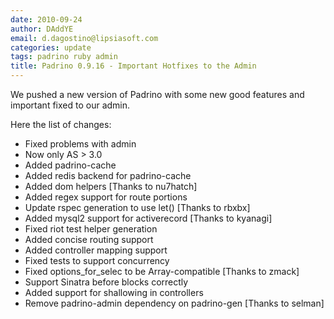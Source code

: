 ```yaml
---
date: 2010-09-24
author: DAddYE
email: d.dagostino@lipsiasoft.com
categories: update
tags: padrino ruby admin
title: Padrino 0.9.16 - Important Hotfixes to the Admin
---
```


We pushed a new version of Padrino with some new good features and important fixed to our admin.


Here the list of changes:

- Fixed problems with admin
- Now only AS \> 3.0
- Added padrino-cache
- Added redis backend for padrino-cache
- Added dom helpers [Thanks to nu7hatch]
- Added regex support for route portions
- Update rspec generation to use let() [Thanks to rbxbx]
- Added mysql2 support for activerecord [Thanks to kyanagi]
- Fixed riot test helper generation
- Added concise routing support
- Added controller mapping support
- Fixed tests to support concurrency
- Fixed options\_for\_selec to be Array-compatible [Thanks to zmack]
- Support Sinatra before blocks correctly
- Added support for shallowing in controllers
- Remove padrino-admin dependency on padrino-gen [Thanks to selman]

